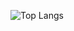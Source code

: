 ![Top Langs](https://github-readme-stats.vercel.app/api/top-langs/?username=hazelwiss&theme=nord&layout=compact)
